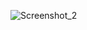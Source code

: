 ![Screenshot_2](https://user-images.githubusercontent.com/75525090/118403531-8396e580-b677-11eb-9fba-82200ddd42e7.png)
